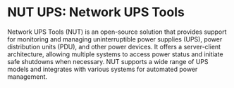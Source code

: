 # NUT UPS: Network UPS Tools

Network UPS Tools (NUT) is an open-source solution that provides support for monitoring and managing uninterruptible power supplies (UPS), power distribution units (PDU), and other power devices. It offers a server-client architecture, allowing multiple systems to access power status and initiate safe shutdowns when necessary. NUT supports a wide range of UPS models and integrates with various systems for automated power management.
